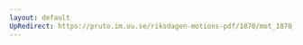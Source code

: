```yaml
---
layout: default
UpRedirect: https://pruto.im.uu.se/riksdagen-motions-pdf/1870/mot_1870__ak__139.pdf
---
```

